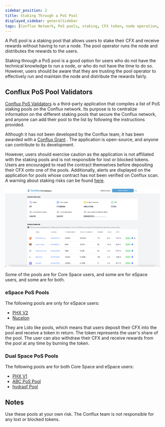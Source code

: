 ```yaml
---
sidebar_position: 2
title: Staking Through a PoS Pool
displayed_sidebar: generalSidebar
tags: [Conflux Network, PoS pools, staking, CFX token, node operation, Conflux PoS Validators, community-driven, Core Space, eSpace, PHX V2, Nucelon, PHX V1, ABC PoS Pool, hydrasf Pool, Lido-like pools, staking risks, rewards distribution]
---
```


A PoS pool is a staking pool that allows users to stake their CFX and receive rewards without having to run a node. The pool operator runs the node and distributes the rewards to the users. 

Staking through a PoS pool is a good option for users who do not have the technical knowledge to run a node, or who do not have the time to do so. However, users should be aware that they are trusting the pool operator to effectively run and maintain the node and distribute the rewards fairly.

## Conflux PoS Pool Validators

[Conflux PoS Validators](https://www.conflux-pos-validators.com/) is a third-party application that compiles a list of PoS staking pools on the Conflux network. Its purpose is to centralize information on the different staking pools that secure the Conflux network, and anyone can add their pool to the list by following the instructions provided. 

Although it has not been developed by the Conflux team, it has been awarded with a [Conflux Grant](https://forum.conflux.fun/t/conflux-pools-validators-list/14258) . The application is open-source, and anyone can contribute to its development.

However, users should exercise caution as the application is not affiliated with the staking pools and is not responsible for lost or blocked tokens. Users are encouraged to read the contract themselves before depositing their CFX onto one of the pools. Additionally, alerts are displayed on the application for pools whose contract has not been verified on Conflux scan. A warning about staking risks can be found [here](https://forum.conflux.fun/t/pos-mining-pool-risk-warning/13760).

![PoS Validators](./img/posValidators)

Some of the pools are for Core Space users, and some are for eSpace users, and some are for both.

### eSpace PoS Pools

The following pools are only for eSpace users:

* [PHX V2](https://app.phxverse.com/)
* [Nucelon](https://www.nucleon.space/)

They are Lido like pools, which means that users deposit their CFX into the pool and receive a token in return. The token represents the user's share of the pool. The user can also withdraw their CFX  and receive rewards from the pool at any time by burning the token.

### Dual Space PoS Pools

The following pools are for both Core Space and eSpace users:

* [PHX V1](https://pospool.phxverse.com/)
* [ABC PoS Pool](https://confluxpos.cn/)
* [hydrasf Pool](https://hydrasf.club/)

## Notes

Use these pools at your own risk. The Conflux team is not responsible for any lost or blocked tokens.
